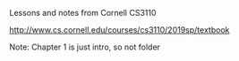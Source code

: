 Lessons and notes from Cornell CS3110

http://www.cs.cornell.edu/courses/cs3110/2019sp/textbook

Note: Chapter 1 is just intro, so not folder

